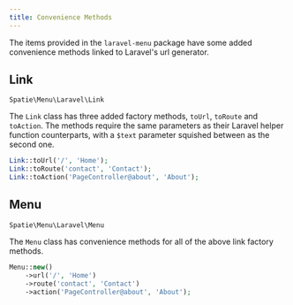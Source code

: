 ```yaml
---
title: Convenience Methods
---
```


The items provided in the `laravel-menu` package have some added convenience methods linked to Laravel's url generator.

## Link

`Spatie\Menu\Laravel\Link`

The `Link` class has three added factory methods, `toUrl`, `toRoute` and `toAction`. The methods require the same parameters as their Laravel helper function counterparts, with a `$text` parameter squished between as the second one.

```php
Link::toUrl('/', 'Home');
Link::toRoute('contact', 'Contact');
Link::toAction('PageController@about', 'About');
```

## Menu

`Spatie\Menu\Laravel\Menu`

The `Menu` class has convenience methods for all of the above link factory methods.

```php
Menu::new()
    ->url('/', 'Home')
    ->route('contact', 'Contact')
    ->action('PageController@about', 'About');
```
